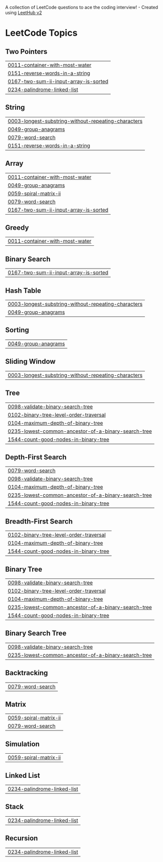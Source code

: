 A collection of LeetCode questions to ace the coding interview! - Created using [LeetHub v2](https://github.com/arunbhardwaj/LeetHub-2.0)
<!---LeetCode Topics Start-->
# LeetCode Topics
## Two Pointers
|  |
| ------- |
| [0011-container-with-most-water](https://github.com/ramyak457/Leetcode/tree/master/0011-container-with-most-water) |
| [0151-reverse-words-in-a-string](https://github.com/ramyak457/Leetcode/tree/master/0151-reverse-words-in-a-string) |
| [0167-two-sum-ii-input-array-is-sorted](https://github.com/ramyak457/Leetcode/tree/master/0167-two-sum-ii-input-array-is-sorted) |
| [0234-palindrome-linked-list](https://github.com/ramyak457/Leetcode/tree/master/0234-palindrome-linked-list) |
## String
|  |
| ------- |
| [0003-longest-substring-without-repeating-characters](https://github.com/ramyak457/Leetcode/tree/master/0003-longest-substring-without-repeating-characters) |
| [0049-group-anagrams](https://github.com/ramyak457/Leetcode/tree/master/0049-group-anagrams) |
| [0079-word-search](https://github.com/ramyak457/Leetcode/tree/master/0079-word-search) |
| [0151-reverse-words-in-a-string](https://github.com/ramyak457/Leetcode/tree/master/0151-reverse-words-in-a-string) |
## Array
|  |
| ------- |
| [0011-container-with-most-water](https://github.com/ramyak457/Leetcode/tree/master/0011-container-with-most-water) |
| [0049-group-anagrams](https://github.com/ramyak457/Leetcode/tree/master/0049-group-anagrams) |
| [0059-spiral-matrix-ii](https://github.com/ramyak457/Leetcode/tree/master/0059-spiral-matrix-ii) |
| [0079-word-search](https://github.com/ramyak457/Leetcode/tree/master/0079-word-search) |
| [0167-two-sum-ii-input-array-is-sorted](https://github.com/ramyak457/Leetcode/tree/master/0167-two-sum-ii-input-array-is-sorted) |
## Greedy
|  |
| ------- |
| [0011-container-with-most-water](https://github.com/ramyak457/Leetcode/tree/master/0011-container-with-most-water) |
## Binary Search
|  |
| ------- |
| [0167-two-sum-ii-input-array-is-sorted](https://github.com/ramyak457/Leetcode/tree/master/0167-two-sum-ii-input-array-is-sorted) |
## Hash Table
|  |
| ------- |
| [0003-longest-substring-without-repeating-characters](https://github.com/ramyak457/Leetcode/tree/master/0003-longest-substring-without-repeating-characters) |
| [0049-group-anagrams](https://github.com/ramyak457/Leetcode/tree/master/0049-group-anagrams) |
## Sorting
|  |
| ------- |
| [0049-group-anagrams](https://github.com/ramyak457/Leetcode/tree/master/0049-group-anagrams) |
## Sliding Window
|  |
| ------- |
| [0003-longest-substring-without-repeating-characters](https://github.com/ramyak457/Leetcode/tree/master/0003-longest-substring-without-repeating-characters) |
## Tree
|  |
| ------- |
| [0098-validate-binary-search-tree](https://github.com/ramyak457/Leetcode/tree/master/0098-validate-binary-search-tree) |
| [0102-binary-tree-level-order-traversal](https://github.com/ramyak457/Leetcode/tree/master/0102-binary-tree-level-order-traversal) |
| [0104-maximum-depth-of-binary-tree](https://github.com/ramyak457/Leetcode/tree/master/0104-maximum-depth-of-binary-tree) |
| [0235-lowest-common-ancestor-of-a-binary-search-tree](https://github.com/ramyak457/Leetcode/tree/master/0235-lowest-common-ancestor-of-a-binary-search-tree) |
| [1544-count-good-nodes-in-binary-tree](https://github.com/ramyak457/Leetcode/tree/master/1544-count-good-nodes-in-binary-tree) |
## Depth-First Search
|  |
| ------- |
| [0079-word-search](https://github.com/ramyak457/Leetcode/tree/master/0079-word-search) |
| [0098-validate-binary-search-tree](https://github.com/ramyak457/Leetcode/tree/master/0098-validate-binary-search-tree) |
| [0104-maximum-depth-of-binary-tree](https://github.com/ramyak457/Leetcode/tree/master/0104-maximum-depth-of-binary-tree) |
| [0235-lowest-common-ancestor-of-a-binary-search-tree](https://github.com/ramyak457/Leetcode/tree/master/0235-lowest-common-ancestor-of-a-binary-search-tree) |
| [1544-count-good-nodes-in-binary-tree](https://github.com/ramyak457/Leetcode/tree/master/1544-count-good-nodes-in-binary-tree) |
## Breadth-First Search
|  |
| ------- |
| [0102-binary-tree-level-order-traversal](https://github.com/ramyak457/Leetcode/tree/master/0102-binary-tree-level-order-traversal) |
| [0104-maximum-depth-of-binary-tree](https://github.com/ramyak457/Leetcode/tree/master/0104-maximum-depth-of-binary-tree) |
| [1544-count-good-nodes-in-binary-tree](https://github.com/ramyak457/Leetcode/tree/master/1544-count-good-nodes-in-binary-tree) |
## Binary Tree
|  |
| ------- |
| [0098-validate-binary-search-tree](https://github.com/ramyak457/Leetcode/tree/master/0098-validate-binary-search-tree) |
| [0102-binary-tree-level-order-traversal](https://github.com/ramyak457/Leetcode/tree/master/0102-binary-tree-level-order-traversal) |
| [0104-maximum-depth-of-binary-tree](https://github.com/ramyak457/Leetcode/tree/master/0104-maximum-depth-of-binary-tree) |
| [0235-lowest-common-ancestor-of-a-binary-search-tree](https://github.com/ramyak457/Leetcode/tree/master/0235-lowest-common-ancestor-of-a-binary-search-tree) |
| [1544-count-good-nodes-in-binary-tree](https://github.com/ramyak457/Leetcode/tree/master/1544-count-good-nodes-in-binary-tree) |
## Binary Search Tree
|  |
| ------- |
| [0098-validate-binary-search-tree](https://github.com/ramyak457/Leetcode/tree/master/0098-validate-binary-search-tree) |
| [0235-lowest-common-ancestor-of-a-binary-search-tree](https://github.com/ramyak457/Leetcode/tree/master/0235-lowest-common-ancestor-of-a-binary-search-tree) |
## Backtracking
|  |
| ------- |
| [0079-word-search](https://github.com/ramyak457/Leetcode/tree/master/0079-word-search) |
## Matrix
|  |
| ------- |
| [0059-spiral-matrix-ii](https://github.com/ramyak457/Leetcode/tree/master/0059-spiral-matrix-ii) |
| [0079-word-search](https://github.com/ramyak457/Leetcode/tree/master/0079-word-search) |
## Simulation
|  |
| ------- |
| [0059-spiral-matrix-ii](https://github.com/ramyak457/Leetcode/tree/master/0059-spiral-matrix-ii) |
## Linked List
|  |
| ------- |
| [0234-palindrome-linked-list](https://github.com/ramyak457/Leetcode/tree/master/0234-palindrome-linked-list) |
## Stack
|  |
| ------- |
| [0234-palindrome-linked-list](https://github.com/ramyak457/Leetcode/tree/master/0234-palindrome-linked-list) |
## Recursion
|  |
| ------- |
| [0234-palindrome-linked-list](https://github.com/ramyak457/Leetcode/tree/master/0234-palindrome-linked-list) |
<!---LeetCode Topics End-->